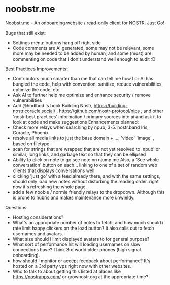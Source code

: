 # noobstr.me
Noobstr.me - An onboarding website / read-onlly client for NOSTR.  Just Go!

Bugs that still exist:
- Settings menu: buttons hang off right side
- Code comments are AI generated, some may not be relevant, some more may be needed to be added by human, and some (most) are commenting on code that I don't understand well enough to audit :D

Best Practices Improvements:

- Contributors much smarter than me that can tell me how I or AI has bungled the code, help with convention, sanitize, reduce vulnerabilities, optimize the code, etc
- Ask AI to further help me optimize and enhance security / remove vulnerabilities
- Add @hodlbod 's book Building Nostr, https://building-nostr.coracle.social/ , https://github.com/nostr-protocol/nips , and other 'nostr best practices' information / primary sources into ai and ask it to look at code and make suggestions
Enhancements planned:
- Check more relays when searching by npub, 3-5.  nostr.band Iris, Coracle, Phoenix
- resolve all media links to just the base domain + …; 'video' 'image' , based on filetype
- scan for strings that are wrapped that are not yet resolved to 'npub' or similar, long links, and garbage text so that they can be ellipsed
- Ability to click on note to go see note on njump.me Also, a 'See whole conversation' button on each… linking to one of a set of random web clients that displays conversations well
- clicking 'just go' with a feed already there, and with the same settings, should only load new notes without disturbing the reading order.  right now it's refreshing the whole page.
- add a few noobie / normie friendly relays to the dropdown.  Although this is prone to hubris and makes maintenance more unwieldy.

Questions:

- Hosting considerations?
- What's an appropriate number of notes to fetch, and how much should i rate limit happy clickers on the load button? It also calls out to fetch usernames and avatars.
- What size should I limit displayed avatars to for general purpose?
- What sort of performance hit will loading usernames on slow connections have?  Think 3rd world older phones (high signal onboarding).
- how should I monitor or accept feedback about performance?  It's hosted on a 3rd party vps right now with other websites.
- Who to talk to about getting this listed at places like https://nostrapps.com/ or grownostr.org at the appropriate time?
